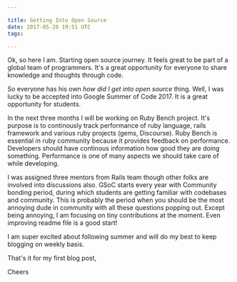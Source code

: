 ```yaml
---

title: Getting Into Open Source
date: 2017-05-28 19:51 UTC
tags:

---
```


Ok, so here I am. Starting open source journey.
It feels great to be part of a global team of programmers. It's a great opportunity
for everyone to share knowledge and thoughts through code.

So everyone has his own <i>how did I get into open source</i> thing. Well, I was lucky to
be accepted into Google Summer of Code 2017. It is a great opportunity for students.

In the next three months I will be working on Ruby Bench project. It's purpose is to continously track
performance of ruby language, rails framework and various ruby projects (gems, Discourse).
Ruby Bench is essential in ruby community because it provides feedback on performance.
Developers should have continous information how good they are doing something.
Performance is one of many aspects we should take care of while developing.

I was assigned three mentors from Rails team though other folks are involved into discussions also.
GSoC starts every year with Community bonding period, during which students are getting familiar with codebases
and community. This is probably the period when you should be the most annoying dude in community with all these questions popping out.
Except being annoying, I am focusing on tiny contributions at the moment. Even improving readme file is a good start!

I am super excited about following summer and will do my best to keep blogging on weekly basis.

That's it for my first blog post,

Cheers
